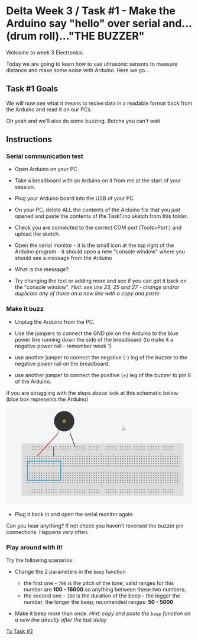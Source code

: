 # Delta Week 3 / Task #1 - Make the Arduino say "hello" over serial and...(drum roll)..."THE BUZZER"

Welcome to week 3 Electronics.

Today we are going to learn how to use ultrasonic sensors to measure distance and make some noise with Arduino. Here we go...

## Task #1 Goals

We will now see what it means to recive data in a readable format back from the Arduino and read it on our PCs.

Oh yeah and we'll also do some buzzing. Betcha you can't wait

## Instructions

### Serial communication test

- Open Arduino on your PC

- Take a breadboard with an Arduino on it from me at the start of your session.

- Plug your Arduino board into the USB of your PC

- On your PC, delete ALL the contents of the Arduino file that you just opened and paste the contents of the Task1.ino sketch from this folder.

- Check you are connected to the correct COM port (Tools>Port:) and upload the sketch.

- Open the serial monitor - it is the small icon at the top right of the Arduino program - it should open a new "console window" where you should see a message from the Arduino

- What is the message?

- Try changing the text or adding more and see if you can get it back on the "console window". *Hint: see line 23, 25 and 27 - change and/or duplicate any of those on a new line with a copy and paste*

### Make it buzz

- Unplug the Arduino from the PC.

- Use the jumpers to connect the GND pin on the Arduino to the blue power line running down the side of the breadboard (to make it a negative power rail - remember week 1)

- use another jumper to connect the negative (-) leg of the buzzer to the negative power rail on the breadboard.

- use another jumper to connect the positive (+) leg of the buzzer to pin 8 of the Arduino.

If you are struggling with the steps above look at this schematic below: (blue box represents the Arduino)

![Buzzer schematic](../images/buzzer.png)

- Plug it back in and open the serial monitor again.

Can you hear anything? If not check you haven't reversed the buzzer pin connections. Happens very often.

### Play around with it!

Try the following scenarios:

- Change the 2 parameters in the `beep` function
  - the first one - `700` is the pitch of the tone; valid ranges for this number are **100 - 16000** so anything between these two numbers;
  - the second one - `300` is the duration of the beep - the bigger the number, the longer the beep; recomended ranges: **50 - 5000**
  
- Make it beep more than once. *Hint: copy and paste the `beep` function on a new line directly after the last delay*


[To Task #2](https://github.com/dant14/Delta-sessions/tree/main/Week3/Task2)
